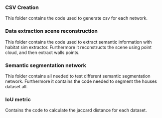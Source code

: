 ### CSV Creation

This folder contains the code used to generate csv for each network. 

### Data extraction scene reconstruction

This folder contains the code used to extract semantic information with habitat sim extractor. 
Furthermore it reconstructs the scene using point cloud, and then extract walls points. 

### Semantic segmentation network 

This folder contains all needed to test different semantic segmentation network. 
Furthermore it contains the code needed to segment the houses dataset all. 

### IoU metric

Contains the code to calculate the jaccard distance for each dataset. 


